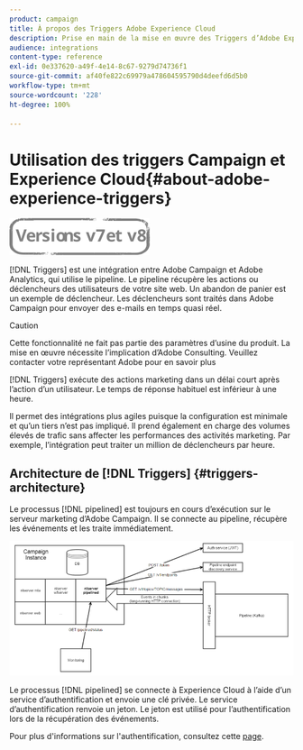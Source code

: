 ```yaml
---
product: campaign
title: À propos des Triggers Adobe Experience Cloud
description: Prise en main de la mise en œuvre des Triggers d’Adobe Experience Cloud
audience: integrations
content-type: reference
exl-id: 0e337620-a49f-4e14-8c67-9279d74736f1
source-git-commit: af40fe822c69979a478604595790d4deefd6d5b0
workflow-type: tm+mt
source-wordcount: '228'
ht-degree: 100%

---
```


# Utilisation des triggers Campaign et Experience Cloud{#about-adobe-experience-triggers}

![](../../assets/common.svg)

[!DNL Triggers] est une intégration entre Adobe Campaign et Adobe Analytics, qui utilise le pipeline. Le pipeline récupère les actions ou déclencheurs des utilisateurs de votre site web. Un abandon de panier est un exemple de déclencheur. Les déclencheurs sont traités dans Adobe Campaign pour envoyer des e-mails en temps quasi réel.

>[!CAUTION]
>
>Cette fonctionnalité ne fait pas partie des paramètres d’usine du produit. La mise en œuvre nécessite l’implication d’Adobe Consulting. Veuillez contacter votre représentant Adobe pour en savoir plus

[!DNL Triggers] exécute des actions marketing dans un délai court après l’action d’un utilisateur. Le temps de réponse habituel est inférieur à une heure.

Il permet des intégrations plus agiles puisque la configuration est minimale et qu’un tiers n’est pas impliqué.
Il prend également en charge des volumes élevés de trafic sans affecter les performances des activités marketing. Par exemple, l’intégration peut traiter un million de déclencheurs par heure.

## Architecture de [!DNL Triggers]  {#triggers-architecture}

Le processus [!DNL pipelined] est toujours en cours d’exécution sur le serveur marketing d’Adobe Campaign. Il se connecte au pipeline, récupère les événements et les traite immédiatement.

![](assets/triggers_2.png)

Le processus [!DNL pipelined] se connecte à Experience Cloud à l’aide d’un service d’authentification et envoie une clé privée. Le service d’authentification renvoie un jeton. Le jeton est utilisé pour l’authentification lors de la récupération des événements.

Pour plus d&#39;informations sur l&#39;authentification, consultez cette [page](../../integrations/using/configuring-adobe-io.md).
